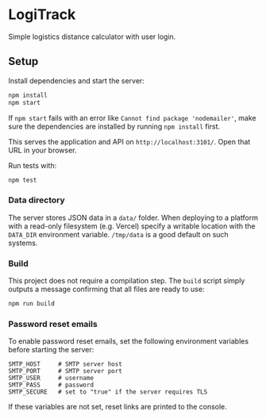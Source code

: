 # LogiTrack

Simple logistics distance calculator with user login.

## Setup

Install dependencies and start the server:

```bash
npm install
npm start
```

If `npm start` fails with an error like `Cannot find package 'nodemailer'`, make sure
the dependencies are installed by running `npm install` first.

This serves the application and API on `http://localhost:3101/`. Open that URL in your browser.

Run tests with:

```bash
npm test
```

### Data directory

The server stores JSON data in a `data/` folder. When deploying to a platform
with a read-only filesystem (e.g. Vercel) specify a writable location with the
`DATA_DIR` environment variable. `/tmp/data` is a good default on such systems.

### Build

This project does not require a compilation step. The `build` script simply
outputs a message confirming that all files are ready to use:

```bash
npm run build
```

### Password reset emails

To enable password reset emails, set the following environment variables before
starting the server:

```
SMTP_HOST     # SMTP server host
SMTP_PORT     # SMTP server port
SMTP_USER     # username
SMTP_PASS     # password
SMTP_SECURE   # set to "true" if the server requires TLS
```
If these variables are not set, reset links are printed to the console.
